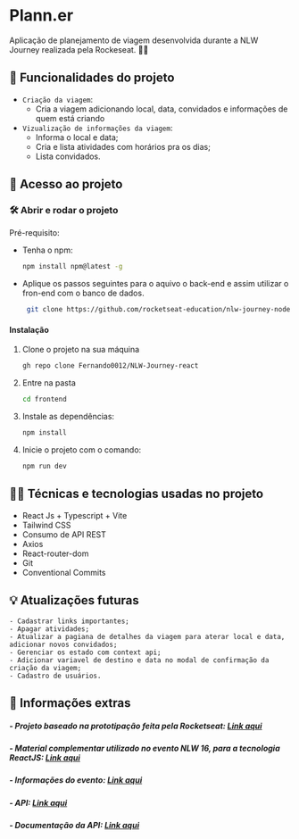 # Plann.er

Aplicação de planejamento de viagem desenvolvida durante a NLW Journey realizada pela Rockeseat. 🚀✨

## 📌 Funcionalidades do projeto

- `Criação da viagem`:
  - Cria a viagem adicionando local, data, convidados e informações de quem está criando
- `Vizualização de informações da viagem`:
  - Informa o local e data;
  - Cria e lista atividades com horários pra os dias;
  - Lista convidados.

## 📁 Acesso ao projeto

### 🛠️ Abrir e rodar o projeto

Pré-requisito:

- Tenha o npm:
  ```sh
  npm install npm@latest -g
  ```
- Aplique os passos seguintes para o aquivo o back-end e assim utilizar o fron-end com o banco de dados.
  ```sh
   git clone https://github.com/rocketseat-education/nlw-journey-nodejs
  ```

#### Instalação

1. Clone o projeto na sua máquina
   ```sh
   gh repo clone Fernando0012/NLW-Journey-react 
   ```
2. Entre na pasta
   ```sh
   cd frontend
   ```
3. Instale as dependências:
   ```sh
   npm install
   ```
4. Inicie o projeto com o comando:
   ```sh
   npm run dev
   ```

## 👩‍💻 Técnicas e tecnologias usadas no projeto

- React Js + Typescript + Vite
- Tailwind CSS
- Consumo de API REST
- Axios
- React-router-dom
- Git
- Conventional Commits

## 💡 Atualizações futuras

    - Cadastrar links importantes;
    - Apagar atividades;
    - Atualizar a pagiana de detalhes da viagem para aterar local e data, adicionar novos convidados;
    - Gerenciar os estado com context api;
    - Adicionar variavel de destino e data no modal de confirmação da criação da viagem;
    - Cadastro de usuários.

## 📝 Informações extras

##### - Projeto baseado na prototipação feita pela Rocketseat: [Link aqui](<https://www.figma.com/design/9KFeukWa7D7vGWfyYGS2Gv/NLW-Journey-•-Planejador-de-viagem-(Community)?node-id=3-376&t=Ex8n9IujXhBs1dXB-0>)

##### - Material complementar utilizado no evento NLW 16, para a tecnologia ReactJS: [Link aqui](https://efficient-sloth-d85.notion.site/ReactJS-914c8f879c2a41c2b116c91d19bfad27)

##### - Informações do evento: [Link aqui](https://efficient-sloth-d85.notion.site/NLW-JOURNEY-Guia-do-evento-c16d91a2edc64f8182585d4bec6d33e9)

##### - API: [Link aqui](https://github.com/rocketseat-education/nlw-journey-nodejs)

##### - Documentação da API: [Link aqui](https://nlw-journey.apidocumentation.com/reference#tag/activities/post/trips/{tripId}/activities)